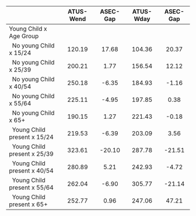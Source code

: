 
|                      |    ATUS-Wend |     ASEC-Gap |    ATUS-Wday |     ASEC-Gap |
| -------------------- | :----------: | :----------: | :----------: | :----------: |
| Young Child x Age Group |              |              |              |              |
| &nbsp;&nbsp;No young Child x 15/24 |       120.19 |        17.68 |       104.36 |        20.37 |
| &nbsp;&nbsp;No young Child x 25/39 |       200.21 |         1.77 |       156.54 |        12.12 |
| &nbsp;&nbsp;No young Child x 40/54 |       250.18 |        -6.35 |       184.93 |        -1.16 |
| &nbsp;&nbsp;No young Child x 55/64 |       225.11 |        -4.95 |       197.85 |         0.38 |
| &nbsp;&nbsp;No young Child x 65+ |       190.15 |         1.27 |       221.43 |        -0.18 |
| &nbsp;&nbsp;Young Child present x 15/24 |       219.53 |        -6.39 |       203.09 |         3.56 |
| &nbsp;&nbsp;Young Child present x 25/39 |       323.61 |       -20.10 |       287.78 |       -21.51 |
| &nbsp;&nbsp;Young Child present x 40/54 |       280.89 |         5.21 |       242.93 |        -4.72 |
| &nbsp;&nbsp;Young Child present x 55/64 |       262.04 |        -6.90 |       305.77 |       -21.14 |
| &nbsp;&nbsp;Young Child present x 65+ |       252.77 |         0.96 |       247.06 |        47.21 |

